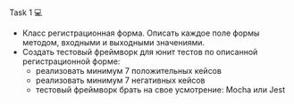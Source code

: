 Task 1 💻
- Класс регистрационная форма. Описать каждое поле формы методом, входными и выходными значениями.
- Создать тестовый фреймворк для юнит тестов по описанной регистрационной форме:
	- реализовать минимум 7 положительных кейсов
	- реализовать минимум 7 негативных кейсов
	- тестовый фреймворк брать на свое усмотрение: Mocha или Jest

